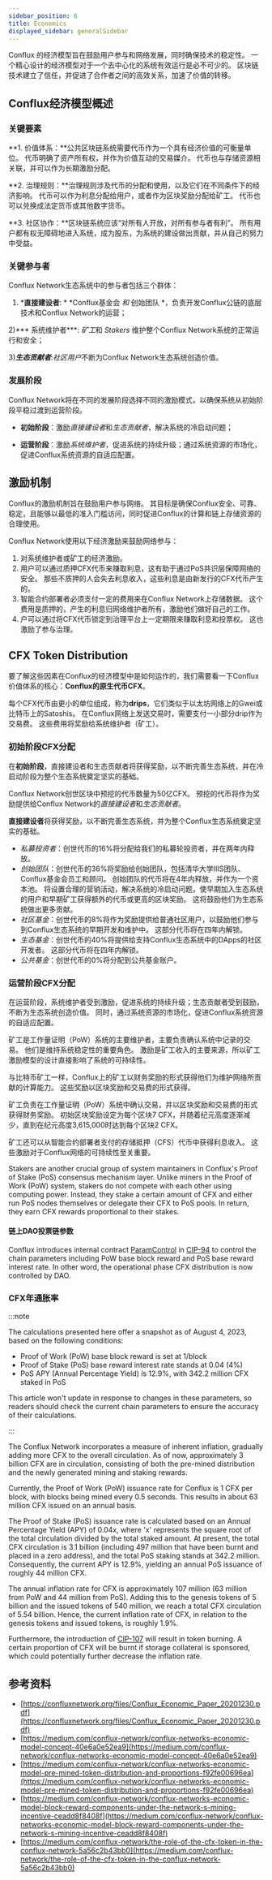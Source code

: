 ```yaml
---
sidebar_position: 6
title: Economics
displayed_sidebar: generalSidebar
---
```


Conflux 的经济模型旨在鼓励用户参与和网络发展，同时确保技术的稳定性。 一个精心设计的经济模型对于一个去中心化的系统有效运行是必不可少的。 区块链技术建立了信任，并促进了合作者之间的高效关系，加速了价值的转移。

## **Conflux经济模型概述**

### 关键要素

**1. 价值体系：**公共区块链系统需要代币作为一个具有经济价值的可衡量单位。 代币明确了资产所有权，并作为价值互动的交易媒介。 代币也与存储资源相关联，并可以作为长期激励分配。

**2. 治理规则：**治理规则涉及代币的分配和使用，以及它们在不同条件下的经济影响。 代币可以作为利息分配给用户，或者作为区块奖励分配给矿工。 代币也可以兑换成法定货币或其他数字货币。

**3. 社区协作：**区块链系统应该“对所有人开放，对所有参与者有利”。 所有用户都有权无障碍地进入系统，成为股东，为系统的建设做出贡献，并从自己的努力中受益。

### 关键参与者

Conflux Network生态系统中的参与者包括三个群体：

1) ***直接建设者**: * *Conflux基金会 *和* 创始团队 *，负责开发Conflux公链的底层技术和Conflux Network的运营；

2)*** 系统维护者***: *矿工*和 *Stakers* 维护整个Conflux Network系统的正常运行和安全；

3)***生态贡献者***:*社区用户*不断为Conflux Network生态系统创造价值。

### 发展阶段

Conflux Network将在不同的发展阶段选择不同的激励模式，以确保系统从初始阶段平稳过渡到运营阶段。

- **初始阶段**：激励*直接建设者*和*生态贡献者*，解决系统的冷启动问题；

- **运营阶段**：激励*系统维护者*，促进系统的持续升级；通过系统资源的市场化，促进Conflux系统资源的自适应配置。

## **激励机制**

Conflux的激励机制旨在鼓励用户参与网络。 其目标是确保Conflux安全、可靠、稳定，且能够以最低的准入门槛访问，同时促进Conflux的计算和链上存储资源的合理使用。

Conflux Network使用以下经济激励来鼓励网络参与：

1. 对系统维护者或矿工的经济激励。
2. 用户可以通过质押CFX代币来赚取利息，这有助于通过PoS共识层保障网络的安全。 那些不质押的人会失去利息收入，这些利息是由新发行的CFX代币产生的。
3. 智能合约部署者必须支付一定的费用来在Conflux Network上存储数据。 这个费用是质押的，产生的利息归网络维护者所有，激励他们做好自己的工作。
4. 户可以通过将CFX代币锁定到治理平台上一定期限来赚取利息和投票权。 这也激励了参与治理。

## **CFX Token Distribution**

要了解这些因素在Conflux的经济模型中是如何运作的，我们需要看一下Conflux价值体系的核心：**Conflux的原生代币CFX**。

每个CFX代币由更小的单位组成，称为**drips**，它们类似于以太坊网络上的Gwei或比特币上的Satoshis。 在Conflux网络上发送交易时，需要支付一小部分drip作为交易费。 这些费用将奖励给系统维护者（矿工）。

### **初始阶段CFX分配**

在**初始阶段**，直接建设者和生态贡献者将获得奖励，以不断完善生态系统，并在冷启动阶段为整个生态系统奠定坚实的基础。

Conflux Network创世区块中预挖的代币数量为50亿CFX。 预挖的代币将作为奖励提供给Conflux Network的*直接建设者*和*生态贡献者*。

**直接建设者**将获得奖励，以不断完善生态系统，并为整个Conflux生态系统奠定坚实的基础。

- *私募投资者*：创世代币的16%将分配给我们的私募轮投资者，并在两年内释放。
- *创始团队*：创世代币的36%将奖励给创始团队，包括清华大学IIIS团队、Conflux基金会员工和顾问。 创始团队的代币将在4年内释放，并作为一个资本池。 将设置合理的营销活动，解决系统的冷启动问题，使早期加入生态系统的用户和早期矿工获得额外的代币或更高的区块奖励。 这将鼓励他们为生态系统做出更多贡献。
- *社区基金*：创世代币的8%将作为奖励提供给普通社区用户，以鼓励他们参与到Conflux生态系统的早期开发和维护中。 这部分代币将在四年内解锁。
- *生态基金*：创世代币的40%将提供给支持Conflux生态系统中的DApps的社区开发者。 这部分代币将在四年内解锁。
- *公共基金*：创世代币的0%将分配到公共基金账户。

### **运营阶段CFX分配**

在运营阶段，系统维护者受到激励，促进系统的持续升级；生态贡献者受到鼓励，不断为生态系统创造价值。 同时，通过系统资源的市场化，促进Conflux系统资源的自适应配置。

矿工是工作量证明（PoW）系统的主要维护者，主要负责确认系统中记录的交易。 他们是维持系统稳定性的重要角色。 激励是矿工收入的主要来源，所以矿工激励模型的设计直接影响了系统的可持续性。

与比特币矿工一样，Conflux上的矿工以财务奖励的形式获得他们为维护网络所贡献的计算能力。 这些奖励以区块奖励和交易费的形式获得。

矿工负责在工作量证明（PoW）系统中确认交易，并以区块奖励和交易费的形式获得财务奖励。 初始区块奖励设定为每个区块7 CFX，并随着纪元高度逐渐减少，直到在纪元高度3,615,000时达到每个区块2 CFX。

矿工还可以从智能合约部署者支付的存储抵押（CFS）代币中获得利息收入。 这些激励对于Conflux网络的可持续性至关重要。

Stakers are another crucial group of system maintainers in Conflux's Proof of Stake (PoS) consensus mechanism layer. Unlike miners in the Proof of Work (PoW) system, stakers do not compete with each other using computing power. Instead, they stake a certain amount of CFX and either run PoS nodes themselves or delegate their CFX to PoS pools. In return, they earn CFX rewards proportional to their stakes.

#### 链上DAO投票链参数

Conflux introduces internal contract [ParamControl](../../core/core-space-basics/internal-contracts/params-control.md) in [CIP-94](https://github.com/Conflux-Chain/CIPs/blob/master/CIPs/cip-94.md) to control the chain parameters including PoW base block reward and PoS base reward interest rate. In other word, the operational phase CFX distribution is now controlled by DAO.

### **CFX年通胀率**

:::note

The calculations presented here offer a snapshot as of August 4, 2023, based on the following conditions:

- Proof of Work (PoW) base block reward is set at 1/block
- Proof of Stake (PoS) base reward interest rate stands at 0.04 (4%)
- PoS APY (Annual Percentage Yield) is 12.9%, with 342.2 million CFX staked in PoS

This article won't update in response to changes in these parameters, so readers should check the current chain parameters to ensure the accuracy of their calculations.

:::

The Conflux Network incorporates a measure of inherent inflation, gradually adding more CFX to the overall circulation. As of now, approximately 3 billion CFX are in circulation, consisting of both the pre-mined distribution and the newly generated mining and staking rewards.

Currently, the Proof of Work (PoW) issuance rate for Conflux is 1 CFX per block, with blocks being mined every 0.5 seconds. This results in about 63 million CFX issued on an annual basis.

The Proof of Stake (PoS) issuance rate is calculated based on an Annual Percentage Yield (APY) of 0.04x, where 'x' represents the square root of the total circulation divided by the total staked amount. At present, the total CFX circulation is 3.1 billion (including 497 million that have been burnt and placed in a zero address), and the total PoS staking stands at 342.2 million. Consequently, the current APY is 12.9%, yielding an annual PoS issuance of roughly 44 million CFX.

The annual inflation rate for CFX is approximately 107 million (63 million from PoW and 44 million from PoS). Adding this to the genesis tokens of 5 billion and the issued tokens of 540 million, we reach a total CFX circulation of 5.54 billion. Hence, the current inflation rate of CFX, in relation to the genesis tokens and issued tokens, is roughly 1.9%.

Furthermore, the introduction of [CIP-107](https://github.com/Conflux-Chain/CIPs/blob/master/CIPs/cip-107.md) will result in token burning. A certain proportion of CFX will be burnt if storage collateral is sponsored, which could potentially further decrease the inflation rate.

## **参考资料**

- [https://confluxnetwork.org/files/Conflux_Economic_Paper_20201230.pdf](https://confluxnetwork.org/files/Conflux_Economic_Paper_20201230.pdf)
- [https://medium.com/conflux-network/conflux-networks-economic-model-concept-40e6a0e52ea9](https://medium.com/conflux-network/conflux-networks-economic-model-concept-40e6a0e52ea9)
- [https://medium.com/conflux-network/conflux-networks-economic-model-pre-mined-token-distribution-and-proportions-f92fe00696ea](https://medium.com/conflux-network/conflux-networks-economic-model-pre-mined-token-distribution-and-proportions-f92fe00696ea)
- [https://medium.com/conflux-network/conflux-networks-economic-model-block-reward-components-under-the-network-s-mining-incentive-ceadd8f8408f](https://medium.com/conflux-network/conflux-networks-economic-model-block-reward-components-under-the-network-s-mining-incentive-ceadd8f8408f)
- [https://medium.com/conflux-network/the-role-of-the-cfx-token-in-the-conflux-network-5a56c2b43bb0](https://medium.com/conflux-network/the-role-of-the-cfx-token-in-the-conflux-network-5a56c2b43bb0)
